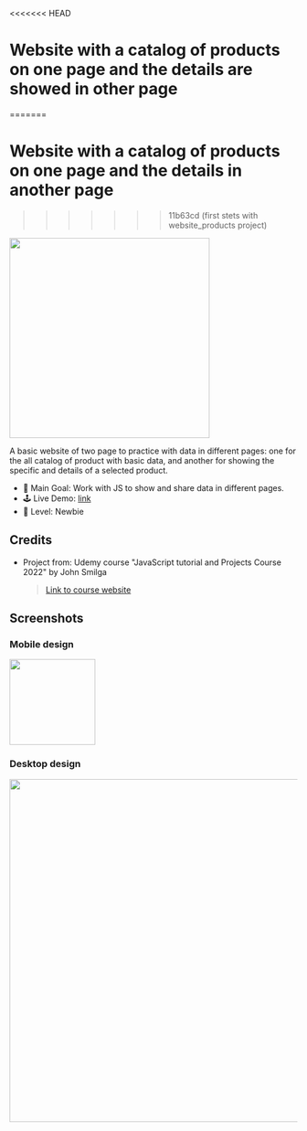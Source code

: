 <<<<<<< HEAD
# Website with a catalog of products on one page and the details are showed in other page
=======
# Website with a catalog of products on one page and the details in another page
>>>>>>> 11b63cd (first stets with website_products project)

<img src="./data/screenshot_desktop.jpg" width="350">

A basic website of two page to practice with data in different pages: one for the all catalog of product with basic data, and another for showing the specific and details of a selected product.

- 🎯 Main Goal: Work with JS to show and share data in different pages.
- 🕹️ Live Demo: [link](https://orses.github.io/vanilla_javascript/website_products/src/)
- 🔵 Level: Newbie

## Credits

- Project from: Udemy course "JavaScript tutorial and Projects Course 2022" by John Smilga

  > [Link to course website](https://www.udemy.com/course/javascript-tutorial-for-beginners-w/)

 <!--  The current project is based on the one that appears in the credits, but it is not exactly the same, since it incorporates small adaptations and personal experimentations like

  - the attribution on HTML and CSS
  - the mobile design
  - using a different organization for files and functions on JS. -->

## Screenshots

### Mobile design

<img src="./data/screenshot_mobile_375.jpg" width="150">

### Desktop design

<img src="./data/screenshot_desktop.jpg" width="600">
